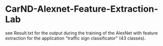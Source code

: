 # CarND-Alexnet-Feature-Extraction-Lab

see Result.txt for the output during the training of the AlexNet with feature extraction for the application "traffic sign classificator" (43 classes).
